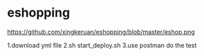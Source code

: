 # eshopping
https://github.com/xingkeruan/eshopping/blob/master/eshop.png

1.download yml file
2.sh start_deploy.sh
3.use postman do the test
